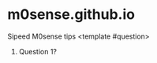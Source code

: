# m0sense.github.io
Sipeed M0sense tips
<faq>
<template #question>
1. Question 1?
</template>
<template #answer>

Question 1 answer.

</template>
</faq>

